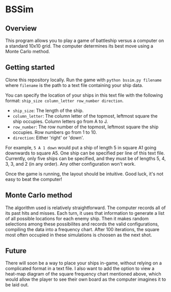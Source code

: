 # BSSim
## Overview
This program allows you to play a game of battleship versus a computer on a standard 10x10 grid.
The computer determines its best move using a Monte Carlo method.

## Getting started
Clone this repository locally.
Run the game with `python bssim.py filename` where `filename` is the path to a text file containing your ship data.

You can specify the location of your ships in this text file with the following format: `ship_size column_letter row_number direction`.
* `ship_size`: The length of the ship.
* `column_letter`: The column letter of the topmost, leftmost square the ship occupies. Column letters go from A to J.
* `row_number`: The row number of the topmost, leftmost square the ship occupies. Row numbers go from 1 to 10.
* `direction`: Either 'right' or 'down'.

For example, `5 A 1 down` would put a ship of length 5 in square A1 going downwards to square A5.
One ship can be specified per line of this text file.
Currently, only five ships can be specified, and they must be of lengths 5, 4, 3, 3, and 2 (in any order).
Any other configuration won't work.

Once the game is running, the layout should be intuitive. Good luck, it's not easy to beat the computer!

## Monte Carlo method
The algorithm used is relatively straightforward. The computer records all of its past hits and misses. Each turn, it uses that information to generate a list of all possible locations for each enemy ship. Then it makes random selections among these possibilites and records the valid configurations, compiling the data into a frequency chart. After 100 iterations, the square most often occupied in these simulations is choosen as the next shot.

## Future
There will soon be a way to place your ships in-game, without relying on a complicated format in a text file. I also want to add the option to view a heat-map diagram of the square frequency chart mentioned above, which would allow the player to see their own board as the computer imagines it to be laid out.
